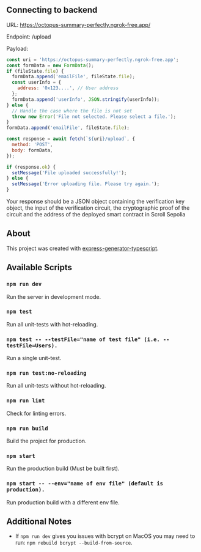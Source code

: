 ## Connecting to backend

URL: https://octopus-summary-perfectly.ngrok-free.app/

Endpoint: /upload

Payload:

```js
const uri = 'https://octopus-summary-perfectly.ngrok-free.app';
const formData = new FormData();
if (fileState.file) {
  formData.append('emailFile', fileState.file);
  const userInfo = {
    address: '0x123....', // User address
  };
  formData.append('userInfo', JSON.stringify(userInfo));
} else {
  // Handle the case where the file is not set
  throw new Error('File not selected. Please select a file.');
}
formData.append('emailFile', fileState.file);

const response = await fetch(`${uri}/upload`, {
  method: 'POST',
  body: formData,
});

if (response.ok) {
  setMessage('File uploaded successfully!');
} else {
  setMessage('Error uploading file. Please try again.');
}
```

Your response should be a JSON object containing the verification key object, the input of the verification circuit, the cryptographic proof of the circuit and the address of the deployed smart contract in Scroll Sepolia

## About

This project was created with [express-generator-typescript](https://github.com/seanpmaxwell/express-generator-typescript).

## Available Scripts

### `npm run dev`

Run the server in development mode.

### `npm test`

Run all unit-tests with hot-reloading.

### `npm test -- --testFile="name of test file" (i.e. --testFile=Users).`

Run a single unit-test.

### `npm run test:no-reloading`

Run all unit-tests without hot-reloading.

### `npm run lint`

Check for linting errors.

### `npm run build`

Build the project for production.

### `npm start`

Run the production build (Must be built first).

### `npm start -- --env="name of env file" (default is production).`

Run production build with a different env file.

## Additional Notes

- If `npm run dev` gives you issues with bcrypt on MacOS you may need to run: `npm rebuild bcrypt --build-from-source`.

```

```
